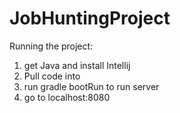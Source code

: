 # JobHuntingProject
Running the project:
1. get Java and install Intellij
2. Pull code into
3. run gradle bootRun to run server
4. go to localhost:8080